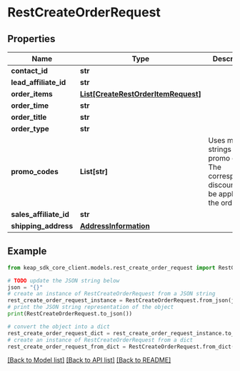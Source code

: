 # RestCreateOrderRequest


## Properties

Name | Type | Description | Notes
------------ | ------------- | ------------- | -------------
**contact_id** | **str** |  | 
**lead_affiliate_id** | **str** |  | [optional] 
**order_items** | [**List[CreateRestOrderItemRequest]**](CreateRestOrderItemRequest.md) |  | 
**order_time** | **str** |  | 
**order_title** | **str** |  | 
**order_type** | **str** |  | 
**promo_codes** | **List[str]** | Uses multiple strings as promo codes. The corresponding discount will be applied to the order. | [optional] 
**sales_affiliate_id** | **str** |  | [optional] 
**shipping_address** | [**AddressInformation**](AddressInformation.md) |  | [optional] 

## Example

```python
from keap_sdk_core_client.models.rest_create_order_request import RestCreateOrderRequest

# TODO update the JSON string below
json = "{}"
# create an instance of RestCreateOrderRequest from a JSON string
rest_create_order_request_instance = RestCreateOrderRequest.from_json(json)
# print the JSON string representation of the object
print(RestCreateOrderRequest.to_json())

# convert the object into a dict
rest_create_order_request_dict = rest_create_order_request_instance.to_dict()
# create an instance of RestCreateOrderRequest from a dict
rest_create_order_request_from_dict = RestCreateOrderRequest.from_dict(rest_create_order_request_dict)
```
[[Back to Model list]](../README.md#documentation-for-models) [[Back to API list]](../README.md#documentation-for-api-endpoints) [[Back to README]](../README.md)


